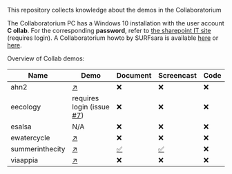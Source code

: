 This repository collects knowledge about the demos in the Collaboratorium

The Collaboratorium PC has a Windows 10 installation with the user account **C ollab**. For the corresponding **password**, refer to [the sharepoint IT site](https://nlesc.sharepoint.com/it/SitePages/Guide%20-%20Using%20the%20Collab.aspx) (requires login). A Collaboratorium howto by SURFsara is available [here](https://www.surf.nl/binaries/content/assets/surf/en/2015/collab_manual.pdf) or [here](docs/collab_manual.pdf).

Overview of Collab demos:

| Name |  Demo | Document | Screencast | Code
| --- | --- | --- | --- | --- |
| ahn2 | [:arrow_upper_right:](http://ahn2.pointclouds.nl/)  | :x: | :x: | :x: |
| eecology | requires login (issue [#7](https://github.com/jspaaks/collab-demos/issues/7)) | :x: | :x: | :x: |
| esalsa | N/A  | :x: | :x: | :x: |
| ewatercycle | [:arrow_upper_right:](http://forecast.ewatercycle.org/)  | :x: | :x: | :x: |
| summerinthecity | [:arrow_upper_right:](http://jiskattema.github.io/summerinthecity/)  | [:white_check_mark:](https://github.com/jspaaks/collab-demos/blob/master/demos/summerinthecity/README.md) | [:white_check_mark:](https://github.com/jspaaks/collab-demos/blob/master/demos/summerinthecity/screencast-demo-summer-in-the-city.mp4) | :x: |
| viaappia  | [:arrow_upper_right:](http://viaappia.esciencecenter.nl)  | :x: | :x: | :x: |



 

